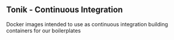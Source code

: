 ## Tonik - Continuous Integration

Docker images intended to use as continuous integration building containers for our boilerplates
